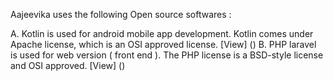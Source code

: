 Aajeevika uses the following Open source softwares :

 A. Kotlin is used for android mobile app development. Kotlin comes under Apache license, which is an OSI approved license. [View] ()
 B. PHP laravel is used for web version ( front end ). The PHP license is a BSD-style license  and OSI approved. [View] ()


